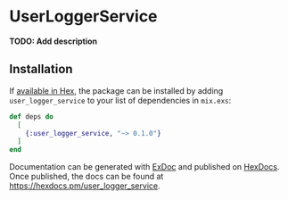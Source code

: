 # UserLoggerService

**TODO: Add description**

## Installation

If [available in Hex](https://hex.pm/docs/publish), the package can be installed
by adding `user_logger_service` to your list of dependencies in `mix.exs`:

```elixir
def deps do
  [
    {:user_logger_service, "~> 0.1.0"}
  ]
end
```

Documentation can be generated with [ExDoc](https://github.com/elixir-lang/ex_doc)
and published on [HexDocs](https://hexdocs.pm). Once published, the docs can
be found at <https://hexdocs.pm/user_logger_service>.

